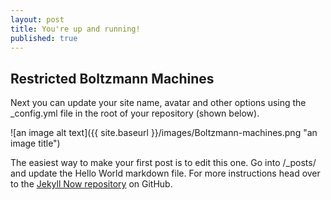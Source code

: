 ```yaml
---
layout: post
title: You're up and running!
published: true
---
```

## Restricted Boltzmann Machines

Next you can update your site name, avatar and other options using the _config.yml file in the root of your repository (shown below).

![an image alt text]({{ site.baseurl }}/images/Boltzmann-machines.png "an image title")



The easiest way to make your first post is to edit this one. Go into /_posts/ and update the Hello World markdown file. For more instructions head over to the [Jekyll Now repository](https://github.com/barryclark/jekyll-now) on GitHub.
